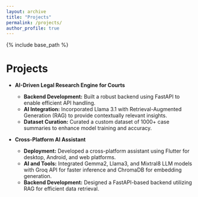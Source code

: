 ```yaml
---
layout: archive
title: "Projects"
permalink: /projects/
author_profile: true
---
```


{% include base_path %}

Projects
======

* **AI-Driven Legal Research Engine for Courts**
  * **Backend Development:** Built a robust backend using FastAPI to enable efficient API handling.
  * **AI Integration:** Incorporated Llama 3.1 with Retrieval-Augmented Generation (RAG) to provide contextually relevant insights.
  * **Dataset Curation:** Curated a custom dataset of 1000+ case summaries to enhance model training and accuracy.

* **Cross-Platform AI Assistant**
  * **Deployment:** Developed a cross-platform assistant using Flutter for desktop, Android, and web platforms.
  * **AI and Tools:** Integrated Gemma2, Llama3, and Mixtral8 LLM models with Groq API for faster inference and ChromaDB for embedding generation.
  * **Backend Development:** Designed a FastAPI-based backend utilizing RAG for efficient data retrieval.
